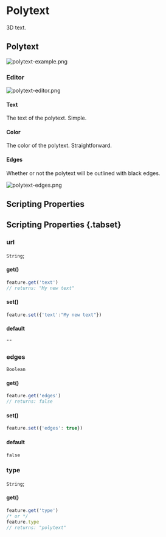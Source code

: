 # Polytext
3D text.

## Polytext

![polytext-example.png](/polytext-example.png)

### Editor

![polytext-editor.png](/polytext-editor.png)

#### Text

The text of the polytext. Simple.

#### Color

The color of the polytext. Straightforward.

#### Edges

Whether or not the polytext will be outlined with black edges.

![polytext-edges.png](/polytext-edges.png)

## Scripting Properties
## Scripting Properties {.tabset}
### url
`String`; 

#### get()

```js
feature.get('text')
// returns: "My new text"
```

#### set()

```js
feature.set({'text':"My new text"})
```

#### default

`""`


### edges
`Boolean`

#### get()

```js
feature.get('edges')
// returns: false
```

#### set()

```js
feature.set({'edges': true})
```

#### default

`false`

### type
`String`; 

#### get()

```js
feature.get('type')
/* or */
feature.type
// returns: "polytext"
```

